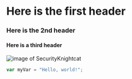 # Here is the first header
### Here is the 2nd header
#### Here is a third header

![image of SecurityKnightcat](https://octodex.github.com/images/securityknightocat.png)

``` javascript
var myVar = "Hello, world!";
```
